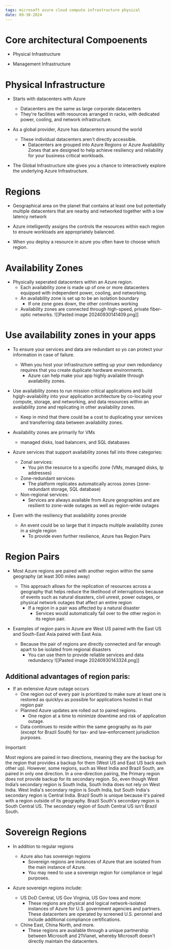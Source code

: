 ```yaml
---
tags: microsoft azure cloud compute infrastructure physical
date: 09-30-2024
---
```


# Core architectural Compoenents

- Physical Infrastructure

- Management Infrastructure

# Physical Infrastructure

- Starts with datacenters with Azure
	- Datacenters are the same as large corporate datacenters
	- They're facilities with resources arranged in racks, with dedicated power, cooling, and network infrastructure.

- As a global provider, Azure has datacenters around the world
	- These individual datacenters aren't directly accessible.
		- Datacenters are grouped into Azure Regions or Azure Availability Zones that are designed to help achieve resiliency and reliability for your business critical workloads.
- The Global Infrastructure site gives you a chance to interactively explore the underlying Azure Infrastructure.

# Regions

- Geographical area on the planet that contains at least one but potentially multiple datacenters that are nearby and networked together with a low latency network
- Azure intelligently assigns the controls the resources within each region to ensure workloads are appropriately balanced.

- When you deploy a resource in azure you often have to choose which region.

# Availability Zones

- Physically seperated datacenters within an Azure region.
	- Each availability zone is made up of one or more datacenters equipped with independent power, cooling, and networking.
	- An availability zone is set up to be an isolation boundary
		- If one zone goes down, the other continues working
	- Availability zones are connected through high-speed, private fiber-optic networks.
![[Pasted image 20240930141409.png]]

# Use availability zones in your apps

- To ensure your services and data are redundant so yo can protect your information in case of failure.
	- When you host your infrastructure setting up your own redundancy requires that you create duplicate hardware environments.
		- Azure can help make your app highly available through availability zones.

- Use availability zones to run mission critical applications and build hgigh-availability into your application architecture by co-locating your compute, storage, and networking, and data resources within an availability zone and replicating in other availability zones.
	- Keep in mind that there could be a cost to duplicating your services and transferring data between availability zones.

- Availability zones are primarily for VMs
	- managed disks, load balancers, and SQL databases
- Azure services that support availability zones fall into three categories:
	- Zonal services:
		- You pin the resource to a specific zone (VMs, managed disks, Ip addresses)
	- Zone-redundant services:
		- The platform replicates automatically across zones (zone-redundant storage, SQL database)
	- Non-regional services:
		- Services are always available from Azure geographies and are resilient to zone-wide outages as well as region-wide outages

- Even with the resiliency that availability zones provide
	- An event could be so large that it impacts multiple availability zones in a single region
		- To provide even further resilience, Azure has Region Pairs

# Region Pairs

- Most Azure regions are paired with another region within the same geography (at least 300 miles away)
	- This approach allows for the replication of resources across a geography that helps reduce the likelihood of interruptions because of events such as natural disasters, civil unrest, power outages, or physical network outages that affect an entire region
		- If a region in a pair was affected by a natural disaster
			- Services would automatically fail over to the other region in its region pair.

- Examples of region pairs in Azure are West US paired with the East US and South-East Asia paired with East Asia.
	- Because the pair of regions are directly connected and far enough apart to be isolated from regional disasters
		- You can use them to provide reliable services and data redundancy
![[Pasted image 20240930143324.png]]

## Additional advantages of region paris:

- If an extensive Azure outage occurs
	- One region out of every pair is prioritized to make sure at least one is restored as quicklyu as possible for applications hosted in that region pair
	- Planned Azure updates are rolled out to paired regions.
		- One region at a time to minimize downtime and risk of application outage.
	- Data continues to reside within the same geography as its pair (except for Brazil South) for tax- and law-enforcement jurisdiction purposes.

> [!important] 
> Most regions are paired in two directions, meaning they are the backup for the region that provides a backup for them (West US and East US back each other up). However, some regions, such as West India and Brazil South, are paired in only one direction. In a one-direction pairing, the Primary region does not provide backup for its secondary region. So, even though West India’s secondary region is South India, South India does not rely on West India. West India's secondary region is South India, but South India's secondary region is Central India. Brazil South is unique because it's paired with a region outside of its geography. Brazil South's secondary region is South Central US. The secondary region of South Central US isn't Brazil South.

# Sovereign Regions

-  In addition to regular regions
	- Azure also has sovereign regions
		- Sovereign regions are instances of Azure that are isolated from the main instance of Azure.
		- You may need to use a sovereign region for compliance or legal purposes.

- Azure sovereign regions include:
	- US DoD Central, US Gov Virginia, US Gov Iowa and more:
		- These regions are physical and logical network-isolated instances of Azure for U.S. government agencies and partners.  These datacenters are operated by screened U.S. peronnel and include additional compliance certifications.
	- Chine East, China North, and more.
		- These regions are available through a unique partnership between Microsoft and 21Vianet, whereby Microsoft doesn't directly maintain the datacenters.
